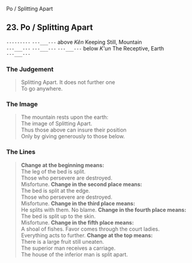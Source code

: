 Po / Splitting Apart
## 23. Po / Splitting Apart
```---------```
```---___---``` above _Kên_ Keeping Still, Mountain  
```---___---```
```---___---```
```---___---``` below _K'un_ The Receptive, Earth  
```---___---```
### The Judgement
> Splitting Apart. It does not further one  
 To go anywhere.
### The Image
> The mountain rests upon the earth:  
 The image of Splitting Apart.  
 Thus those above can insure their position  
 Only by giving generously to those below.
### The Lines

 > **Change at the beginning means:**  
 The leg of the bed is split.  
 Those who persevere are destroyed.  
 Misfortune.
 > **Change in the second place means:**  
 The bed is split at the edge.  
 Those who persevere are destroyed.  
 Misfortune.
 > **Change in the third place means:**  
 He splits with them. No blame.
 > **Change in the fourth place means:**  
 The bed is split up to the skin.  
 Misfortune.
 > **Change in the fifth place means:**  
 A shoal of fishes. Favor comes through the court ladies.  
 Everything acts to further.
 > **Change at the top means:**  
 There is a large fruit still uneaten.  
 The superior man receives a carriage.  
 The house of the inferior man is split apart.



